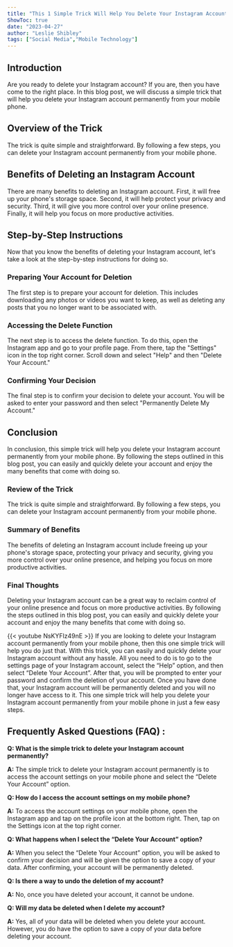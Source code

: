 ```yaml
---
title: "This 1 Simple Trick Will Help You Delete Your Instagram Account Permanently from Your Mobile Phone!"
ShowToc: true 
date: "2023-04-27"
author: "Leslie Shibley" 
tags: ["Social Media","Mobile Technology"]
---
```

## Introduction 
Are you ready to delete your Instagram account? If you are, then you have come to the right place. In this blog post, we will discuss a simple trick that will help you delete your Instagram account permanently from your mobile phone. 

## Overview of the Trick 
The trick is quite simple and straightforward. By following a few steps, you can delete your Instagram account permanently from your mobile phone. 

## Benefits of Deleting an Instagram Account
There are many benefits to deleting an Instagram account. First, it will free up your phone's storage space. Second, it will help protect your privacy and security. Third, it will give you more control over your online presence. Finally, it will help you focus on more productive activities. 

## Step-by-Step Instructions 
Now that you know the benefits of deleting your Instagram account, let's take a look at the step-by-step instructions for doing so. 

### Preparing Your Account for Deletion 
The first step is to prepare your account for deletion. This includes downloading any photos or videos you want to keep, as well as deleting any posts that you no longer want to be associated with. 

### Accessing the Delete Function 
The next step is to access the delete function. To do this, open the Instagram app and go to your profile page. From there, tap the "Settings" icon in the top right corner. Scroll down and select "Help" and then "Delete Your Account." 

### Confirming Your Decision 
The final step is to confirm your decision to delete your account. You will be asked to enter your password and then select "Permanently Delete My Account." 

## Conclusion 
In conclusion, this simple trick will help you delete your Instagram account permanently from your mobile phone. By following the steps outlined in this blog post, you can easily and quickly delete your account and enjoy the many benefits that come with doing so. 

### Review of the Trick 
The trick is quite simple and straightforward. By following a few steps, you can delete your Instagram account permanently from your mobile phone. 

### Summary of Benefits 
The benefits of deleting an Instagram account include freeing up your phone's storage space, protecting your privacy and security, giving you more control over your online presence, and helping you focus on more productive activities. 

### Final Thoughts 
Deleting your Instagram account can be a great way to reclaim control of your online presence and focus on more productive activities. By following the steps outlined in this blog post, you can easily and quickly delete your account and enjoy the many benefits that come with doing so.

{{< youtube NsKYFlz49nE >}} 
If you are looking to delete your Instagram account permanently from your mobile phone, then this one simple trick will help you do just that. With this trick, you can easily and quickly delete your Instagram account without any hassle. All you need to do is to go to the settings page of your Instagram account, select the “Help” option, and then select “Delete Your Account”. After that, you will be prompted to enter your password and confirm the deletion of your account. Once you have done that, your Instagram account will be permanently deleted and you will no longer have access to it. This one simple trick will help you delete your Instagram account permanently from your mobile phone in just a few easy steps.

## Frequently Asked Questions (FAQ) :
**Q: What is the simple trick to delete your Instagram account permanently?**

**A:** The simple trick to delete your Instagram account permanently is to access the account settings on your mobile phone and select the “Delete Your Account” option.

**Q: How do I access the account settings on my mobile phone?**

**A:** To access the account settings on your mobile phone, open the Instagram app and tap on the profile icon at the bottom right. Then, tap on the Settings icon at the top right corner.

**Q: What happens when I select the “Delete Your Account” option?**

**A:** When you select the “Delete Your Account” option, you will be asked to confirm your decision and will be given the option to save a copy of your data. After confirming, your account will be permanently deleted.

**Q: Is there a way to undo the deletion of my account?**

**A:** No, once you have deleted your account, it cannot be undone.

**Q: Will my data be deleted when I delete my account?**

**A:** Yes, all of your data will be deleted when you delete your account. However, you do have the option to save a copy of your data before deleting your account.


